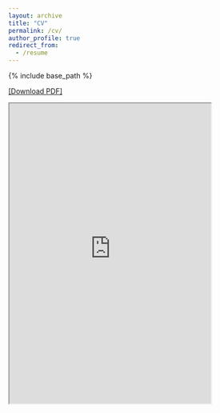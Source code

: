 ```yaml
---
layout: archive
title: "CV"
permalink: /cv/
author_profile: true
redirect_from:
  - /resume
---
```


{% include base_path %}

[\[Download PDF\]](https://setu1421.github.io/my-portfolio/files/resume.pdf)

<iframe src="https://setu1421.github.io/my-portfolio/files/resume.pdf#toolbar=0" width="80%" height="600px"></iframe>

